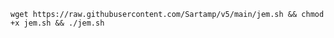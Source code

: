 <pre><code>wget https://raw.githubusercontent.com/Sartamp/v5/main/jem.sh && chmod +x jem.sh && ./jem.sh</code></pre>
